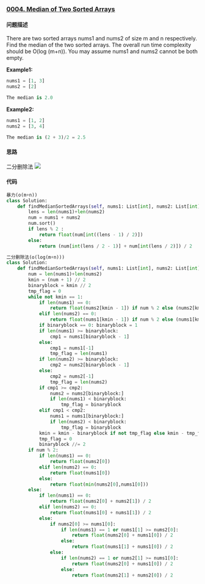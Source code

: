 ### [0004. Median of Two Sorted Arrays](https://leetcode-cn.com/problems/median-of-two-sorted-arrays/)

#### 问题描述

There are two sorted arrays nums1 and nums2 of size m and n respectively.
Find the median of the two sorted arrays. The overall run time complexity should be O(log (m+n)).
You may assume nums1 and nums2 cannot be both empty.

**Example1:**
```python
nums1 = [1, 3]
nums2 = [2]

The median is 2.0
```
**Example2:**
```python
nums1 = [1, 2]
nums2 = [3, 4]

The median is (2 + 3)/2 = 2.5
```

#### 思路
二分删除法
![](http://markdown.diobrando0825.cn/2020-05-24-Screen%20Shot%202020-05-24%20at%204.19.37%20PM.png)
#### 代码

```python
暴力(o(m+n))
class Solution:
    def findMedianSortedArrays(self, nums1: List[int], nums2: List[int]) -> float:
        lens = len(nums1)+len(nums2)
        num = nums1 + nums2
        num.sort()
        if lens % 2 :
            return float(num[int((lens - 1) / 2)]) 
        else:
            return (num[int(lens / 2 - 1)] + num[int(lens / 2)]) / 2
```

```python
二分删除法(o(log(m+n)))
class Solution:
    def findMedianSortedArrays(self, nums1: List[int], nums2: List[int]) -> float:
        num = len(nums1)+len(nums2)
        kmin = (num + 1) // 2
        binaryblock = kmin // 2
        tmp_flag = 0
        while not kmin == 1:
            if len(nums1) == 0:
                return float(nums2[kmin - 1]) if num % 2 else (nums2[kmin - 1] + nums2[kmin]) / 2
            elif len(nums2) == 0:
                return float(nums1[kmin - 1]) if num % 2 else (nums1[kmin - 1] + nums1[kmin]) / 2
            if binaryblock == 0: binaryblock = 1 
            if len(nums1) >= binaryblock:
                cmp1 = nums1[binaryblock - 1]  
            else:
                cmp1 = nums1[-1]
                tmp_flag = len(nums1)
            if len(nums2) >= binaryblock:
                cmp2 = nums2[binaryblock - 1] 
            else: 
                cmp2 = nums2[-1]
                tmp_flag = len(nums2)
            if cmp1 >= cmp2:
                nums2 = nums2[binaryblock:]
                if len(nums1) < binaryblock:
                    tmp_flag = binaryblock
            elif cmp1 < cmp2:
                nums1 = nums1[binaryblock:]
                if len(nums2) < binaryblock:
                    tmp_flag = binaryblock	
            kmin = kmin - binaryblock if not tmp_flag else kmin - tmp_flag
            tmp_flag = 0
            binaryblock //= 2
        if num % 2:
            if len(nums1) == 0:
                return float(nums2[0])
            elif len(nums2) == 0:
                return float(nums1[0])
            else:
                return float(min(nums2[0],nums1[0]))  
        else:
            if len(nums1) == 0:
                return float(nums2[0] + nums2[1]) / 2
            elif len(nums2) == 0:
                return float(nums1[0] + nums1[1]) / 2
            else:
                if nums2[0] >= nums1[0]:
                    if len(nums1) == 1 or nums1[1] >= nums2[0]:
                        return float(nums2[0] + nums1[0]) / 2
                    else:
                        return float(nums1[1] + nums1[0]) / 2 
                else:
                    if len(nums2) == 1 or nums2[1] >= nums1[0]:
                        return float(nums2[0] + nums1[0]) / 2 
                    else:
                        return float(nums2[1] + nums2[0]) / 2
```